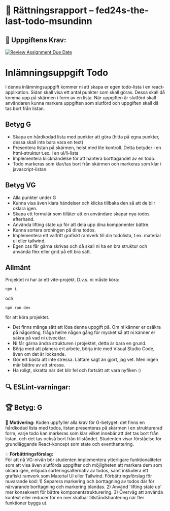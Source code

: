 # 📌 Rättningsrapport – fed24s-the-last-todo-msundinn

## 🎯 Uppgiftens Krav:
[![Review Assignment Due Date](https://classroom.github.com/assets/deadline-readme-button-22041afd0340ce965d47ae6ef1cefeee28c7c493a6346c4f15d667ab976d596c.svg)](https://classroom.github.com/a/VLovMVBC)
# Inlämningsuppgift Todo

I denna inlämningsuppgift kommer ni att skapa er egen todo-lista i en react-applikation.
Sidan skall visa ett antal punkter som skall göras. Dessa skall då komma upp på skärmen i form av en lista. När uppgiften är slutförd skall användaren kunna markera uppgiften som slutförd och uppgiften skall då tas bort från listan.

## Betyg G

- Skapa en hårdkodad lista med punkter att göra (hitta på egna punkter, dessa skall inte bara vara en text)
- Presentera listan på skärmen, helst med lite kontroll. Detta betyder i en html-struktur t.ex. i en ul/li-lista
- Implementera klickhändelse för att hantera borttagandet av en todo.
- Todo markeras som klar/tas bort från skärmen och markeras som klar i javascript-listan.

## Betyg VG

- Alla punkter under G
- Kunna visa även klara händelser och klicka tillbaka den så att de blir oklara igen.
- Skapa ett formulär som tillåter att en användare skapar nya todos efterhand.
- Använda lifting state up för att dela upp dina komponenter bättre.
- Kunna sortera ordningen på dina todos.
- Implementera ett valfritt grafiskt ramverk till din todolista, t.ex. material ui eller tailwind.
- Egen css får gärna skrivas och då skall ni ha en bra struktur och använda flex eller grid på ett bra sätt.

## Allmänt

Projektet ni har är ett vite-projekt. D.v.s. ni måste köra:

```shell
npm i
```

och

```shell
npm run dev 
```

för att köra projektet.

- Det finns många sätt att lösa denna uppgift på. Om ni känner er osäkra på någonting, fråga hellre någon gång för mycket så att ni känner er säkra på vad ni utvecklar.
- Ni får gärna ändra strukturen i projektet, detta är bara en grund.
- Börja med att planera ert arbete, börja inte med Visual Studio Code, även om det är lockande.
- Gör ert bästa att inte stressa. Lättare sagt än gjort, jag vet. Men ingen mår bättre av att stressa.
- Ha roligt, skratta när det blir fel och fortsätt att vara nyfiken :)


## 🔍 ESLint-varningar:


## 🏆 **Betyg: G**
📌 **Motivering:** Koden uppfyller alla krav för G-betyget: det finns en hårdkodad lista med todos, listan presenteras på skärmen i en strukturerad form, varje todo kan markeras som klar vilket innebär att det tas bort från listan, och det tas också bort från tillståndet. Studenten visar förståelse för grundläggande React-koncept som state och eventhantering.

💡 **Förbättringsförslag:**  
För att nå VG-nivån bör studenten implementera ytterligare funktionaliteter som att visa även slutförda uppgifter och möjligheten att markera dem som oklara igen, erbjuda sorteringsalternativ av todos, samt inkludera ett grafiskt ramverk som Material UI eller Tailwind. Förbättringsförslag för nuvarande kod: 1) Separera markering och borttagning av todos där för närvarande borttagning och markering blandas. 2) Använd 'lifting state up' mer konsekvent för bättre komponentstrukturering. 3) Överväg att använda kontext eller reducer för en mer skalbar tillståndshantering när fler funktioner byggs ut.